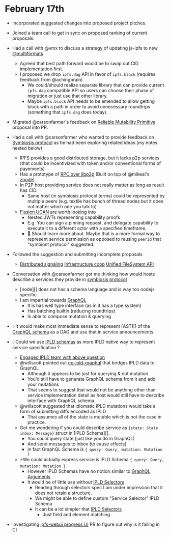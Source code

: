 # February 17th



- Incorporated suggested changes into proposed project pitches.

- Joined a team call to get in sync on proposed ranking of current proposals.

- Had a call with @vmx to discuss a strategy of updating js-ipfs to new [@multiformats][]

  - Agreed that best path forward would be to swap out CID implementation first.
  - I proposed we drop `ipfs.dag` API in favor of `ipfs.block` (requires feedback from @achingbrain)
    - We could/should realize separate library that can provide current `ipfs.dag` compatible API so users can choose their phase of migration or just use that other library.
    - Maybe `ipfs.block` API needs to be amended to allow getting block with a path in order to avoid unnecessary roundtrips (something that `ipfs.dag` does today).

- Migrated @carsonfarmer's feedback on [Reliable Mutability Primitive][] proposal into PR.

- Had a call with @carsonfarmer who wanted to provide feedback on [Symbiosis protocol][] as he had been exploring related ideas (my notes nested below)

  - IPFS provides a good distributed storage, but it lacks p2p services (that could be incentivized with token and/or conventional forms of payements)
  - Has a prototype of [RPC over libp2p][libp2p-rpc] (Built on top of @mikeal's [znode][]).
  - In P2P host providing service does not really matter as long as result has CID.
    - Same host (in symbiosis protocol terms) could be represented by multiple peers (e.g. textile has bunch of thread nodes but it does not matter which one you talk to)
  - [Fission UCAN][] are worth looking into
    - Nested JWTs representing capability proofs
    - E.g. You can sign a pinning request, and delegate capability to execute it to a different actor with a specified timeframe.
    - 💭 Should learn more about. Maybe that is a more formal way to represent service permission as opposed to reusing `peerid` that  "symbiont protocol" suggested.

- Followed the suggestion and submitting incomplete proposals

  - [Distributed signaling][]
    [Infrastructure coop][]
    [Unified FileSystem API][]

- Conversation with @carsonfarmer got me thinking how would hosts describe a services they provide in [symbiosis protocol][]

  - [node][] does not has a schema language and is way too nodejs specific.
  - I am impartial towards [GraphQL][]
    - It is has well type interface (as in it has a type system)
    - Has batching builtin (reducing roundtrips)
    - Is able to compose mutation & querying

- 💡It would make most immediate sense to represent [AST][] of the [GraphQL schema][] as a DAG and use that in service announcements.

- 💡Could we use [IPLD schemas][] as more IPLD native way to represent service specification ?

  - [Engaged IPLD team with above question](https://protocollabs.slack.com/archives/CGVA4K02Y/p1613603914427900)
  - @willscott pointed out [go-ipld-graphql][] that bridges IPLD data to GraphQL
    - Although it appears to be just for querying & not mutation
    - You'd still have to generate GraphQL schema from it and add your mutations
    - That seems to suggest that would not be anything other than service implementation detail as host would still have to describe interface with GraphQL schema.
  - @willscott suggested that idiomatic IPLD mutations would take a form of submitting diffs encoded as IPLD
    - That assumes all of the state is mutable which is not the case in practice.
  - Got me wondering if you could describe service as `{state: State inbox: Message}` struct in [IPLD Schema][]. 
    - You could query state (just like you do in GraphQL)
    - And send messages to inbox (to cause effects)
    - In fact GraphQL Schema is `{ query: Query, mutation: Mutation }` 
  - ⚡️We could actually express service is IPLD Schema `{ query: Query, mutation: Mutation }`
    - However IPLD Schemas have no notion similar to [GraphQL Arguments][]
    - It would be of little use without [IPLD Selectors][]
      - Reading through selectors spec I am under impression that it does not retain a structure.
      - We might be able to define custom "Service Selector" IPLD Schema
      - It can be a lot simpler that [IPLD Selectors][]
        - Just field and element matching

- Investigating [ipfs-webui progress UI][] PR to figure out why is it failing in CI

  



[@multiformats]:https://github.com/multiformats/js-multiformats
[Reliable Mutability Primitive]:https://github.com/protocol/web3-dev-team/pull/19
[Symbiosis protocol ]:https://github.com/protocol/web3-dev-team/pull/18
[Fission UCAN]:https://blog.fission.codes/auth-without-backend/

[Distributed signaling]:https://github.com/protocol/web3-dev-team/pull/43

[Infrastructure coop]: https://github.com/protocol/web3-dev-team/pull/44

[Unified FileSystem API]: https://github.com/protocol/web3-dev-team/pull/45

[libp2p-rpc]:https://github.com/carsonfarmer/libp2p-rpc
[znode]:https://github.com/mikeal/znode
[graphql]:https://graphql.org/
[GraphQL schema]:https://graphql.org/learn/schema/
[IPLD schemas]:https://specs.ipld.io/schemas/
[go-ipld-graphql]:https://github.com/ipld/go-ipld-graphql
[GraphQL Arguments]:https://graphql.org/learn/queries/#arguments
[IPLD Selectors]:https://specs.ipld.io/selectors/selectors.html#introduction
[ipfs-webui progress UI]:https://github.com/ipfs-shipyard/ipfs-webui/pull/1655